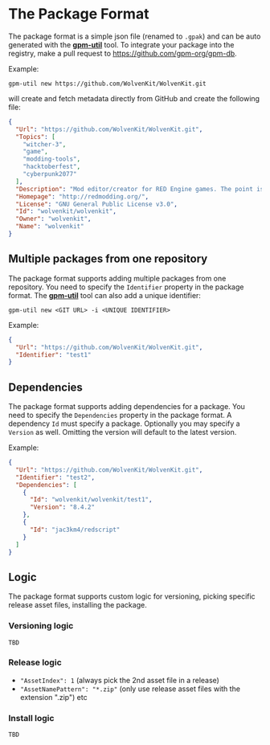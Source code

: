 # The Package Format

The package format is a simple json file (renamed to `.gpak`) and can be auto generated with the **[gpm-util](/docs/gpm-util.md)** tool. To integrate your package into the registry, make a pull request to <https://github.com/gpm-org/gpm-db>.

Example:

```gpm
gpm-util new https://github.com/WolvenKit/WolvenKit.git
```

 will create and fetch metadata directly from GitHub and create the following file:

```json
{
  "Url": "https://github.com/WolvenKit/WolvenKit.git",
  "Topics": [
    "witcher-3",
    "game",
    "modding-tools",
    "hacktoberfest",
    "cyberpunk2077"
  ],
  "Description": "Mod editor/creator for RED Engine games. The point is to have an all in one tool for creating mods for the games made with the engine.",
  "Homepage": "http://redmodding.org/",
  "License": "GNU General Public License v3.0",
  "Id": "wolvenkit/wolvenkit",
  "Owner": "wolvenkit",
  "Name": "wolvenkit"
}
```

## Multiple packages from one repository

The package format supports adding multiple packages from one repository. You need to specify the `Identifier` property in the package format. The **[gpm-util](/docs/gpm-util.md)** tool can also add a unique identifier:

```gpm
gpm-util new <GIT URL> -i <UNIQUE IDENTIFIER>
```

Example:

```json
{
  "Url": "https://github.com/WolvenKit/WolvenKit.git",
  "Identifier": "test1"
}
```

## Dependencies

The package format supports adding dependencies for a package. You need to specify the `Dependencies` property in the package format. A dependency `Id` must specify a package. Optionally you may specify a `Version` as well. Omitting the version will default to the latest version.

Example:

```json
{
  "Url": "https://github.com/WolvenKit/WolvenKit.git",
  "Identifier": "test2",
  "Dependencies": [
    {
      "Id": "wolvenkit/wolvenkit/test1",
      "Version": "8.4.2"
    },
    {
      "Id": "jac3km4/redscript"
    }
  ]
}
```

## Logic

The package format supports custom logic for versioning, picking specific release asset files, installing the package.

### Versioning logic

`TBD`

### Release logic

- `"AssetIndex": 1` (always pick the 2nd asset file in a release)
- `"AssetNamePattern": "*.zip"` (only use release asset files with the extension ".zip") etc

### Install logic

`TBD`
